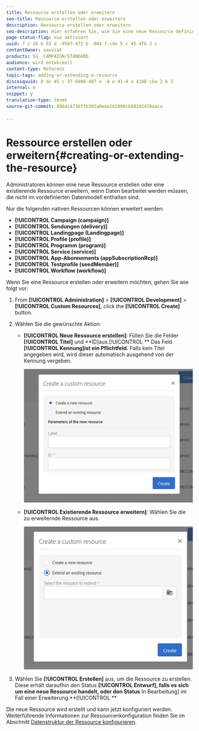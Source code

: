 ```yaml
---
title: Ressource erstellen oder erweitern
seo-title: Ressource erstellen oder erweitern
description: Ressource erstellen oder erweitern
seo-description: Hier erfahren Sie, wie Sie eine neue Ressource definieren.
page-status-flag: nie aktiviert
uuid: 7 c 26 b 63 d -9587-472 b -804 f-cde 5 c 45 dfb 3 c
contentOwner: sauviat
products: SG_ CAMPAIGN/STANDARD
audience: wird entwickelt
content-type: Referenz
topic-tags: adding-or-extending-a-resource
discoiquuid: 8 dc 45 c 37-6908-407 e -8 e 41-4 a 4188 cba 2 b 3
internal: n
snippet: y
translation-type: tm+mt
source-git-commit: 806dc4736ffb395a0eea102090c688102478aaca

---
```



# Ressource erstellen oder erweitern{#creating-or-extending-the-resource}

Administratoren können eine neue Ressource erstellen oder eine existierende Ressource erweitern, wenn Daten bearbeitet werden müssen, die nicht im vordefinierten Datenmodell enthalten sind.

Nur die folgenden nativen Ressourcen können erweitert werden:

* **[!UICONTROL Campaign (campaign)]**
* **[!UICONTROL Sendungen (delivery)]**
* **[!UICONTROL Landingpage (Landingpage)]**
* **[!UICONTROL Profile (profile)]**
* **[!UICONTROL Programm (program)]**
* **[!UICONTROL Service (service)]**
* **[!UICONTROL App-Abonnements (appSubscriptionRcp)]**
* **[!UICONTROL Testprofile (seedMember)]**
* **[!UICONTROL Workflow (workflow)]**

Wenn Sie eine Ressource erstellen oder erweitern möchten, gehen Sie wie folgt vor:

1. From **[!UICONTROL Administration]** &gt; **[!UICONTROL Development]** &gt; **[!UICONTROL Custom Resources]**, click the **[!UICONTROL Create]** button.
1. Wählen Sie die gewünschte Aktion:

   * **[!UICONTROL Neue Ressource erstellen]**: Füllen Sie die Felder **[!UICONTROL Titel]** und **ID]aus.[!UICONTROL ** Das Feld **[!UICONTROL Kennung]ist ein Pflichtfeld.** Falls kein Titel angegeben wird, wird dieser automatisch ausgehend von der Kennung vergeben.

      ![](assets/schema_extension_2.png)

   * **[!UICONTROL Existierende Ressource erweitern]**: Wählen Sie die zu erweiternde Ressource aus.

      ![](assets/schema_extension_10.png)

1. Wählen Sie **[!UICONTROL Erstellen]** aus, um die Ressource zu erstellen. Diese erhält daraufhin den Status **[!UICONTROL Entwurf], falls es sich um eine neue Ressource handelt, oder den Status** In Bearbeitung] im Fall einer Erweiterung.**[!UICONTROL **

Die neue Ressource wird erstellt und kann jetzt konfiguriert werden. Weiterführende Informationen zur Ressourcenkonfiguration finden Sie im Abschnitt [Datenstruktur der Ressource konfigurieren](../../developing/using/configuring-the-resource-s-data-structure.md).
